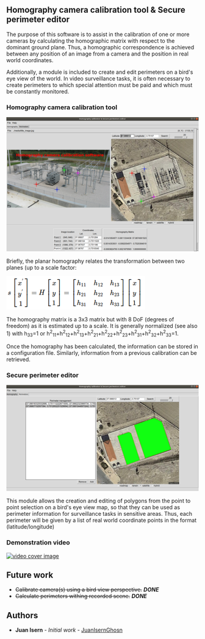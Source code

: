## Homography camera calibration tool & Secure perimeter editor
The purpose of this software is to assist in the calibration of one or more cameras by calculating the homographic matrix with respect to the dominant ground plane. Thus, a homographic correspondence is achieved between any position of an image from a camera and the position in real world coordinates.

Additionally, a module is included to create and edit perimeters on a bird's eye view of the world. In video surveillance tasks, it is often necessary to create perimeters to which special attention must be paid and which must be constantly monitored.

### Homography camera calibration tool

![homography calibrator](media/homography_calibrator_GUI.png) 
 
Briefly, the planar homography relates the transformation between two planes (up to a scale factor:
 
![homography matrix](media/homography_matrix.png)
 
The homography matrix is a 3x3 matrix but with 8 DoF (degrees of freedom) as it is estimated up to a scale. It is generally normalized (see also 1) with h<sub>33</sub>=1 or h<sup>2</sup><sub>11</sub>+h<sup>2</sup><sub>12</sub>+h<sup>2</sup><sub>13</sub>+h<sup>2</sup><sub>21</sub>+h<sup>2</sup><sub>22</sub>+h<sup>2</sup><sub>23</sub>+h<sup>2</sup><sub>31</sub>+h<sup>2</sup><sub>32</sub>+h<sup>2</sup><sub>33</sub>=1.
 
Once the homography has been calculated, the information can be stored in a configuration file. Similarly, information from a previous calibration can be retrieved.
 
 ### Secure perimeter editor
 
![secure perimeter editor](media/perimeter_editor_GUI.png)
 
This module allows the creation and editing of polygons from the point to point selection on a bird's eye view map, so that they can be used as perimeter information for surveillance tasks in sensitive areas. Thus, each perimeter will be given by a list of real world coordinate points in the format (latitude/longitude) 
 
 ### Demonstration video
 
[![video cover image](https://img.youtube.com/vi/Rr29Jz_1NvE/0.jpg)](https://www.youtube.com/watch?v=Rr29Jz_1NvE)
 
 ## Future work
 * ~~Calibrate camera(s) using a bird view perspective.~~   *__DONE__*
 * ~~Calculate perimeters withing recorded scene.~~         *__DONE__*
 ## Authors
* **Juan Isern** - *Initial work* - [JuanIsernGhosn](https://github.com/JuanIsernGhosn/)
